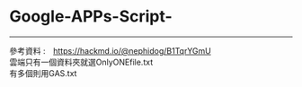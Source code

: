 # Google-APPs-Script-
---
參考資料 :　https://hackmd.io/@nephidog/B1TqrYGmU \
雲端只有一個資料夾就選OnlyONEfile.txt \
有多個則用GAS.txt
